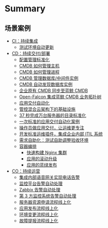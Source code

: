 # Summary

## 场景案例
* [CI：持续集成]()
    * [测试环境自动更新](CI/Pipeline_git_commit_to_stag.md)
* [CD：持续交付/部署]()
    * [配置管理标准化](CD/CMDB/Configuration_management_standardization.md)
    * [CMDB 如何管理主机](CD/CMDB/CMDB_management_hosts.md)
    * [CMDB 如何管理进程](CD/CMDB/CMDB_management_process.md)
    * [CMDB 管理数据库/中间件实例](CD/CMDB/CMDB_management_database_middleware.md)
    * [CMDB 自动发现数据库实例](CD/CMDB/CMDB_CI_auto_discovery_MySQL.md)
    * [企业原有 CMDB 同步至蓝鲸 CMDB](CD/CMDB/CMDB_integration.md)
    * [Open-Falcon 集成蓝鲸 CMDB 业务拓扑树](CD/CMDB/Openfalcon_cmdb_topo_tree.md)
    * [应用交付自动化](CD/Automation/Application_delivery_deployment_automation.md)
    * [管控混合云架构下的基础设施](CD/Automation/Hybrid_cloud_management.md)
    * [37 秒完成万台服务器的目录标准化](CD/Automation/Massive_host_control.md)
    * [一次标准的应用交付自动化案例](CD/Automation/application_deployment.md)
    * [操作员做应用交付，让运维更专注](CD/Automation/ops_half_automation.md)
    * [开发标准运维插件，集成企业内部 ITIL 系统](CD/Automation/intergration_itil.md)
    * [需求自助化：测试自助调整验收环境](CD/Demand_self_service.md)
    * [容器编排]()
        * [快速构建 Nginx 集群](CD/BCS/Bcs_deploy_nginx_cluster.md)
        * [应用的滚动升级](CD/BCS/Bcs_app_Rolling_Update_Deployment.md)
        * [应用的蓝绿发布](CD/BCS/Bcs_blue_green_deployment.md)
* [CO：持续运营]()
    * [集成内部语音网关实现电话告警](CO/Monitor_Base/Send_voice_msg.md)
    * [监控平台告警自动处理](CO/FTA/Bkmonitor_Alarm_processing_automation.md)
    * [Zabbix 告警自动处理](CO/FTA/Zabbix_Alarm_processing_automation.md)
    * [第 3 方监控系统告警自动处理](CO/FTA/REST_API_PUSH_Alarm_processing_automation.md)
    * [服务器资源申请流程线上化](CO/ITSM/Service_Request.md)
    * [应用发布流程线上化](CO/ITSM/Release_Management.md)
    * [环境变更流程线上化](CO/ITSM/Change_Management.md)
    * [故障提报流程线上化](CO/ITSM/Incident_Management.md)

